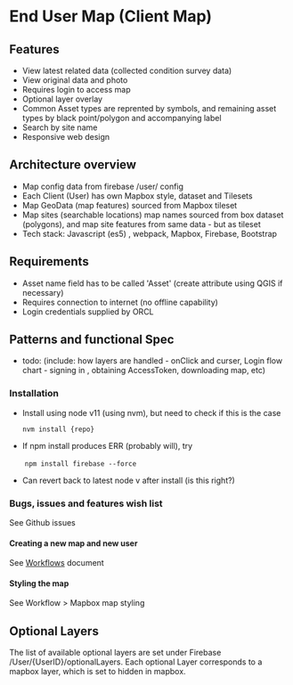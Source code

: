 # End User Map (Client Map)

## Features

- View latest related data (collected condition survey data)
- View original data and photo
- Requires login to access map
- Optional layer overlay
- Common Asset types are reprented by symbols, and remaining asset types by black point/polygon and accompanying label
- Search by site name
- Responsive web design

## Architecture overview

- Map config data from firebase /user/ config
- Each Client (User) has own Mapbox style, dataset and Tilesets
- Map GeoData (map features) sourced from Mapbox tileset
- Map sites (searchable locations) map names sourced from box dataset (polygons), and map site features from same data  - but as tileset
- Tech stack: Javascript (es5) , webpack, Mapbox, Firebase, Bootstrap

## Requirements

- Asset name field has to be called 'Asset' (create attribute using QGIS if necessary)
- Requires connection to internet (no offline capability)
- Login credentials supplied by ORCL

## Patterns and functional Spec

- todo: (include: how layers are handled - onClick and curser, Login flow chart - signing in , obtaining AccessToken, downloading map, etc)

### Installation

- Install using node v11 (using nvm), but need to check if this is the case 

  `nvm install {repo}`

- If npm install produces ERR (probably will), try 

  ​	`npm install firebase --force`

- Can revert back to latest node v after install (is this right?)

### Bugs, issues and features wish list

See Github issues

#### Creating a new map and new user

See [Workflows](https://github.com/Tootman/ORCL-webApp-docs/blob/master/ORCL%20WebMap%20Apps%20workflow.md) document

#### Styling the map

See Workflow > Mapbox map styling



## Optional Layers

The list of available optional layers are set under Firebase /User/{UserID}/optionalLayers. Each optional Layer corresponds to a  mapbox layer, which is set to hidden in mapbox.


